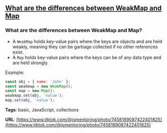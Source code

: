 ## [What are the differences between WeakMap and Map](#what-are-the-differences-between-weakmap-and-map)

### What are the differences between WeakMap and Map?

- A `WeakMap` holds key-value pairs where the keys are objects and are held weakly, meaning they can be garbage collected if no other references exist.
- A `Map` holds key-value pairs where the keys can be of any data type and are held strongly.

Example:

```javascript
const obj = { name: 'John' };
const weakmap = new WeakMap();
const map = new Map();
weakmap.set(obj, 'value');
map.set(obj, 'value');
```

**Tags**: basic, JavaScript, collections

**URL**: [https://www.tiktok.com/@jsmentoring/photo/7458189087422401825](https://www.tiktok.com/@jsmentoring/photo/7458189087422401825)
